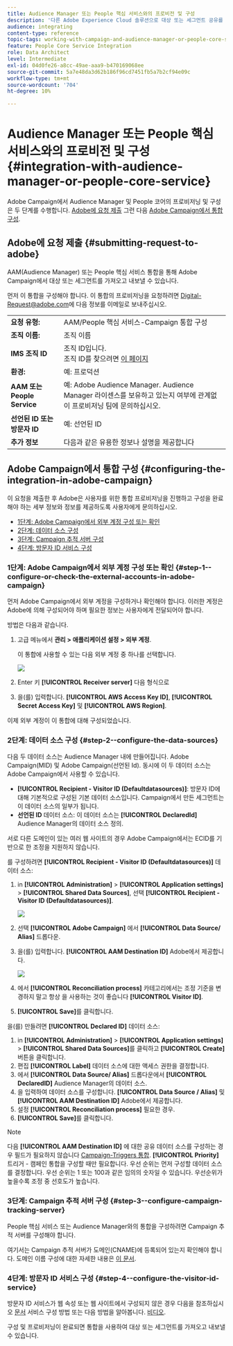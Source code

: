 ```yaml
---
title: Audience Manager 또는 People 핵심 서비스와의 프로비전 및 구성
description: '다른 Adobe Experience Cloud 솔루션으로 대상 또는 세그먼트 공유를 시작하도록 Audience Manager/People 핵심 서비스 통합을 구성하는 방법을 알아봅니다. '
audience: integrating
content-type: reference
topic-tags: working-with-campaign-and-audience-manager-or-people-core-service
feature: People Core Service Integration
role: Data Architect
level: Intermediate
exl-id: 04d0fe26-a8cc-49ae-aaa9-b470169068ee
source-git-commit: 5a7e48da3d62b186f96cd7451fb5a7b2cf94e09c
workflow-type: tm+mt
source-wordcount: '704'
ht-degree: 10%

---
```


# Audience Manager 또는 People 핵심 서비스와의 프로비전 및 구성{#integration-with-audience-manager-or-people-core-service}

Adobe Campaign에서 Audience Manager 및 People 코어의 프로비저닝 및 구성은 두 단계를 수행합니다. [Adobe에 요청 제출](#submitting-request-to-adobe) 그런 다음 [Adobe Campaign에서 통합 구성](#configuring-the-integration-in-adobe-campaign).

## Adobe에 요청 제출 {#submitting-request-to-adobe}

AAM(Audience Manager) 또는 People 핵심 서비스 통합을 통해 Adobe Campaign에서 대상 또는 세그먼트를 가져오고 내보낼 수 있습니다.

먼저 이 통합을 구성해야 합니다. 이 통합의 프로비저닝을 요청하려면 [Digital-Request@adobe.com](mailto:Digital-Request@adobe.com)에 다음 정보를 이메일로 보내주십시오.

<table> 
 <tbody> 
  <tr> 
   <td> <strong>요청 유형:</strong><br /> </td> 
   <td> AAM/People 핵심 서비스-Campaign 통합 구성 </td> 
  </tr> 
  <tr> 
   <td> <strong>조직 이름:</strong><br /> </td> 
   <td> 조직 이름 </td> 
  </tr> 
  <tr> 
   <td> <strong>IMS 조직 ID</strong><br /> </td> 
   <td> 조직 ID입니다. <br> 조직 ID를 찾으려면 <a href="https://experienceleague.adobe.com/docs/core-services/interface/administration/organizations.html?lang=ko">이 페이지</a></td> 
  </tr> 
  <tr> 
   <td> <strong>환경:</strong><br /> </td> 
   <td> 예: 프로덕션 </td> 
  </tr> 
  <tr> 
   <td> <strong>AAM 또는 People Service</strong><br /> </td> 
   <td> 예: Adobe Audience Manager. Audience Manager 라이센스를 보유하고 있는지 여부에 관계없이 프로비저닝 팀에 문의하십시오.</td> 
  </tr> 
  <tr> 
   <td> <strong>선언된 ID 또는 방문자 ID</strong><br /> </td> 
   <td> 예: 선언된 ID </td> 
  </tr> 
  <tr> 
   <td> <strong>추가 정보</strong><br /> </td> 
   <td> 다음과 같은 유용한 정보나 설명을 제공합니다 </td> 
  </tr> 
 </tbody> 
</table>

## Adobe Campaign에서 통합 구성 {#configuring-the-integration-in-adobe-campaign}

이 요청을 제출한 후 Adobe은 사용자를 위한 통합 프로비저닝을 진행하고 구성을 완료해야 하는 세부 정보와 정보를 제공하도록 사용자에게 문의하십시오.

* [1단계: Adobe Campaign에서 외부 계정 구성 또는 확인](#step-1--configure-or-check-the-external-accounts-in-adobe-campaign)
* [2단계: 데이터 소스 구성](#step-2--configure-the-data-sources)
* [3단계: Campaign 추적 서버 구성](#step-3--configure-campaign-tracking-server)
* [4단계: 방문자 ID 서비스 구성](#step-4--configure-the-visitor-id-service)

### 1단계: Adobe Campaign에서 외부 계정 구성 또는 확인 {#step-1--configure-or-check-the-external-accounts-in-adobe-campaign}

먼저 Adobe Campaign에서 외부 계정을 구성하거나 확인해야 합니다. 이러한 계정은 Adobe에 의해 구성되어야 하며 필요한 정보는 사용자에게 전달되어야 합니다.

방법은 다음과 같습니다.

1. 고급 메뉴에서 **관리 > 애플리케이션 설정 > 외부 계정**.

   이 통합에 사용할 수 있는 다음 외부 계정 중 하나를 선택합니다.

   ![](assets/integration_aam_1.png)

1. Enter 키 **[!UICONTROL Receiver server]** 다음 형식으로
1. 을(를) 입력합니다. **[!UICONTROL AWS Access Key ID]**, **[!UICONTROL Secret Access Key]** 및 **[!UICONTROL AWS Region]**.

이제 외부 계정이 이 통합에 대해 구성되었습니다.

### 2단계: 데이터 소스 구성 {#step-2--configure-the-data-sources}

다음 두 데이터 소스는 Audience Manager 내에 만들어집니다. Adobe Campaign(MID) 및 Adobe Campaign(선언된 Id). 동시에 이 두 데이터 소스는 Adobe Campaign에서 사용할 수 있습니다.

* **[!UICONTROL Recipient - Visitor ID (Defaultdatasources)]**: 방문자 ID에 대해 기본적으로 구성된 기본 데이터 소스입니다. Campaign에서 만든 세그먼트는 이 데이터 소스의 일부가 됩니다.
* **선언된 ID** 데이터 소스: 이 데이터 소스는 **[!UICONTROL DeclaredId]** Audience Manager의 데이터 소스 정의.

서로 다른 도메인이 있는 여러 웹 사이트의 경우 Adobe Campaign에서는 ECID를 기반으로 한 조정을 지원하지 않습니다.

를 구성하려면 **[!UICONTROL Recipient - Visitor ID (Defaultdatasources)]** 데이터 소스:

1. in **[!UICONTROL Administration]** > **[!UICONTROL Application settings]** > **[!UICONTROL Shared Data Sources]**, 선택 **[!UICONTROL Recipient - Visitor ID (Defaultdatasources)]**.

   ![](assets/integration_aam_2.png)

1. 선택 **[!UICONTROL Adobe Campaign]** 에서 **[!UICONTROL Data Source/ Alias]** 드롭다운.
1. 을(를) 입력합니다. **[!UICONTROL AAM Destination ID]** Adobe에서 제공합니다.

   ![](assets/integration_aam_3.png)

1. 에서 **[!UICONTROL Reconciliation process]** 카테고리에서는 조정 기준을 변경하지 말고 항상 을 사용하는 것이 좋습니다 **[!UICONTROL Visitor ID]**.
1. **[!UICONTROL Save]**&#x200B;를 클릭합니다.

을(를) 만들려면 **[!UICONTROL Declared ID]** 데이터 소스:

1. in **[!UICONTROL Administration]** > **[!UICONTROL Application settings]** > **[!UICONTROL Shared Data Sources]**&#x200B;를 클릭하고 **[!UICONTROL Create]** 버튼을 클릭합니다.
1. 편집 **[!UICONTROL Label]** 데이터 소스에 대한 액세스 권한을 결정합니다.
1. 에서 **[!UICONTROL Data Source/ Alias]** 드롭다운에서 **[!UICONTROL DeclaredID]** Audience Manager의 데이터 소스.
1. 을 입력하여 데이터 소스를 구성합니다. **[!UICONTROL Data Source / Alias]** 및 **[!UICONTROL AAM Destination ID]** Adobe에서 제공합니다.
1. 설정 **[!UICONTROL Reconciliation process]** 필요한 경우.
1. **[!UICONTROL Save]**&#x200B;를 클릭합니다.

>[!NOTE]
>
>다음 **[!UICONTROL AAM Destination ID]** 에 대한 공유 데이터 소스를 구성하는 경우 필드가 필요하지 않습니다 [Campaign-Triggers 통합](../../integrating/using/configuring-triggers-in-experience-cloud.md). **[!UICONTROL Priority]** 트리거 - 캠페인 통합을 구성할 때만 필요합니다. 우선 순위는 먼저 구성할 데이터 소스를 결정합니다. 우선 순위는 1 또는 100과 같은 임의의 숫자일 수 있습니다. 우선순위가 높을수록 조정 중 선호도가 높습니다.

### 3단계: Campaign 추적 서버 구성 {#step-3--configure-campaign-tracking-server}

People 핵심 서비스 또는 Audience Manager와의 통합을 구성하려면 Campaign 추적 서버를 구성해야 합니다.

여기서는 Campaign 추적 서버가 도메인(CNAME)에 등록되어 있는지 확인해야 합니다. 도메인 이름 구성에 대한 자세한 내용은 [이 문서](https://helpx.adobe.com/kr/campaign/kb/domain-name-delegation.html).

### 4단계: 방문자 ID 서비스 구성 {#step-4--configure-the-visitor-id-service}

방문자 ID 서비스가 웹 속성 또는 웹 사이트에서 구성되지 않은 경우 다음을 참조하십시오 [문서](https://experienceleague.adobe.com/docs/id-service/using/implementation/setup-aam-analytics.html) 서비스 구성 방법 또는 다음 방법을 알아봅니다. [비디오](https://helpx.adobe.com/marketing-cloud/how-to/email-marketing.html#step-two).

구성 및 프로비저닝이 완료되면 통합을 사용하여 대상 또는 세그먼트를 가져오고 내보낼 수 있습니다.
